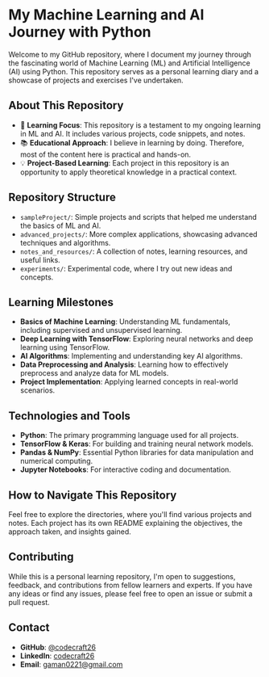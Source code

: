 # My Machine Learning and AI Journey with Python

Welcome to my GitHub repository, where I document my journey through the fascinating world of Machine Learning (ML) and Artificial Intelligence (AI) using Python. This repository serves as a personal learning diary and a showcase of projects and exercises I've undertaken.

## About This Repository

- 🌱 **Learning Focus**: This repository is a testament to my ongoing learning in ML and AI. It includes various projects, code snippets, and notes.
- 📚 **Educational Approach**: I believe in learning by doing. Therefore, most of the content here is practical and hands-on.
- 💡 **Project-Based Learning**: Each project in this repository is an opportunity to apply theoretical knowledge in a practical context.

## Repository Structure

- `sampleProject/`: Simple projects and scripts that helped me understand the basics of ML and AI.
- `advanced_projects/`: More complex applications, showcasing advanced techniques and algorithms.
- `notes_and_resources/`: A collection of notes, learning resources, and useful links.
- `experiments/`: Experimental code, where I try out new ideas and concepts.

## Learning Milestones

- **Basics of Machine Learning**: Understanding ML fundamentals, including supervised and unsupervised learning.
- **Deep Learning with TensorFlow**: Exploring neural networks and deep learning using TensorFlow.
- **AI Algorithms**: Implementing and understanding key AI algorithms.
- **Data Preprocessing and Analysis**: Learning how to effectively preprocess and analyze data for ML models.
- **Project Implementation**: Applying learned concepts in real-world scenarios.

## Technologies and Tools

- **Python**: The primary programming language used for all projects.
- **TensorFlow & Keras**: For building and training neural network models.
- **Pandas & NumPy**: Essential Python libraries for data manipulation and numerical computing.
- **Jupyter Notebooks**: For interactive coding and documentation.

## How to Navigate This Repository

Feel free to explore the directories, where you'll find various projects and notes. Each project has its own README explaining the objectives, the approach taken, and insights gained.

## Contributing

While this is a personal learning repository, I'm open to suggestions, feedback, and contributions from fellow learners and experts. If you have any ideas or find any issues, please feel free to open an issue or submit a pull request.

## Contact

- **GitHub**: [@codecraft26](https://github.com/codecraft26)
- **LinkedIn**: [codecraft26](https://www.linkedin.com/in/codecraft26/)
- **Email**: gaman0221@gmail.com

